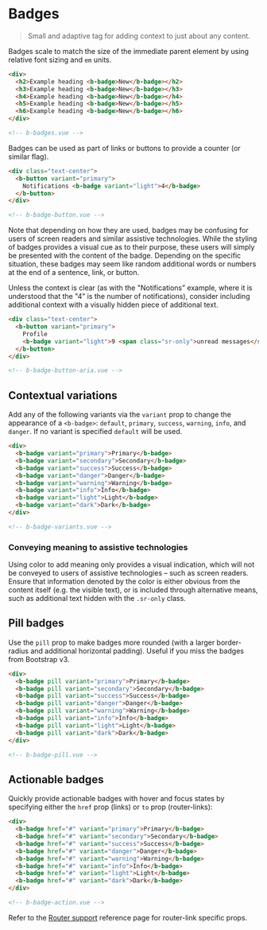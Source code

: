 # Badges

> Small and adaptive tag for adding context to just about any content.

Badges scale to match the size of the immediate parent element by using relative font sizing and
`em` units.

```html
<div>
  <h2>Example heading <b-badge>New</b-badge></h2>
  <h3>Example heading <b-badge>New</b-badge></h3>
  <h4>Example heading <b-badge>New</b-badge></h4>
  <h5>Example heading <b-badge>New</b-badge></h5>
  <h6>Example heading <b-badge>New</b-badge></h6>
</div>

<!-- b-badges.vue -->
```

Badges can be used as part of links or buttons to provide a counter (or similar flag).

```html
<div class="text-center">
  <b-button variant="primary">
    Notifications <b-badge variant="light">4</b-badge>
  </b-button>
</div>

<!-- b-badge-button.vue -->
```

Note that depending on how they are used, badges may be confusing for users of screen readers and
similar assistive technologies. While the styling of badges provides a visual cue as to their
purpose, these users will simply be presented with the content of the badge. Depending on the
specific situation, these badges may seem like random additional words or numbers at the end of a
sentence, link, or button.

Unless the context is clear (as with the "Notifications” example, where it is understood that the
"4” is the number of notifications), consider including additional context with a visually hidden
piece of additional text.

```html
<div class="text-center">
  <b-button variant="primary">
    Profile
    <b-badge variant="light">9 <span class="sr-only">unread messages</span></b-badge>
  </b-button>
</div>

<!-- b-badge-button-aria.vue -->
```

## Contextual variations

Add any of the following variants via the `variant` prop to change the appearance of a `<b-badge>`:
`default`, `primary`, `success`, `warning`, `info`, and `danger`. If no variant is specified
`default` will be used.

```html
<div>
  <b-badge variant="primary">Primary</b-badge>
  <b-badge variant="secondary">Secondary</b-badge>
  <b-badge variant="success">Success</b-badge>
  <b-badge variant="danger">Danger</b-badge>
  <b-badge variant="warning">Warning</b-badge>
  <b-badge variant="info">Info</b-badge>
  <b-badge variant="light">Light</b-badge>
  <b-badge variant="dark">Dark</b-badge>
</div>

<!-- b-badge-variants.vue -->
```

### Conveying meaning to assistive technologies

Using color to add meaning only provides a visual indication, which will not be conveyed to users of
assistive technologies – such as screen readers. Ensure that information denoted by the color is
either obvious from the content itself (e.g. the visible text), or is included through alternative
means, such as additional text hidden with the `.sr-only` class.

## Pill badges

Use the `pill` prop to make badges more rounded (with a larger border-radius and additional
horizontal padding). Useful if you miss the badges from Bootstrap v3.

```html
<div>
  <b-badge pill variant="primary">Primary</b-badge>
  <b-badge pill variant="secondary">Secondary</b-badge>
  <b-badge pill variant="success">Success</b-badge>
  <b-badge pill variant="danger">Danger</b-badge>
  <b-badge pill variant="warning">Warning</b-badge>
  <b-badge pill variant="info">Info</b-badge>
  <b-badge pill variant="light">Light</b-badge>
  <b-badge pill variant="dark">Dark</b-badge>
</div>

<!-- b-badge-pill.vue -->
```

## Actionable badges

Quickly provide actionable badges with hover and focus states by specifying either the `href` prop
(links) or `to` prop (router-links):

```html
<div>
  <b-badge href="#" variant="primary">Primary</b-badge>
  <b-badge href="#" variant="secondary">Secondary</b-badge>
  <b-badge href="#" variant="success">Success</b-badge>
  <b-badge href="#" variant="danger">Danger</b-badge>
  <b-badge href="#" variant="warning">Warning</b-badge>
  <b-badge href="#" variant="info">Info</b-badge>
  <b-badge href="#" variant="light">Light</b-badge>
  <b-badge href="#" variant="dark">Dark</b-badge>
</div>

<!-- b-badge-action.vue -->
```

Refer to the [Router support](/docs/reference/router-links) reference page for router-link specific
props.

<!-- Component reference added automatically from component package.json -->
